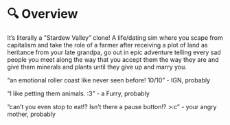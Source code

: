 # 🔍 Overview

It’s literally a "Stardew Valley” clone!
A life/dating sim where you scape from capitalism and take the role of a farmer after receiving a plot of land as heritance from your late grandpa, go out in epic adventure telling every sad people you meet along the way that you accept them the way they are and give them minerals and plants until they give up and marry you.

“an emotional roller coast like never seen before! 10/10” - IGN, probably

“I like petting them animals. :3” - a Furry, probably

“can’t you even stop to eat!? Isn’t there a pause button!? >:c” - your angry mother, probably
